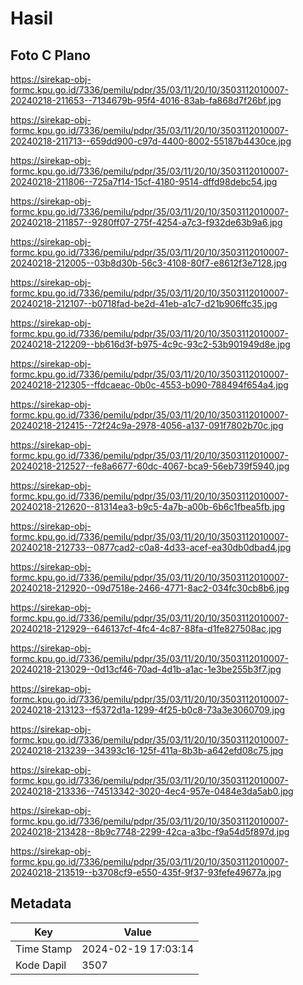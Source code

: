 # Hasil

## Foto C Plano

https://sirekap-obj-formc.kpu.go.id/7336/pemilu/pdpr/35/03/11/20/10/3503112010007-20240218-211653--7134679b-95f4-4016-83ab-fa868d7f26bf.jpg

https://sirekap-obj-formc.kpu.go.id/7336/pemilu/pdpr/35/03/11/20/10/3503112010007-20240218-211713--659dd900-c97d-4400-8002-55187b4430ce.jpg

https://sirekap-obj-formc.kpu.go.id/7336/pemilu/pdpr/35/03/11/20/10/3503112010007-20240218-211806--725a7f14-15cf-4180-9514-dffd98debc54.jpg

https://sirekap-obj-formc.kpu.go.id/7336/pemilu/pdpr/35/03/11/20/10/3503112010007-20240218-211857--9280ff07-275f-4254-a7c3-f932de63b9a6.jpg

https://sirekap-obj-formc.kpu.go.id/7336/pemilu/pdpr/35/03/11/20/10/3503112010007-20240218-212005--03b8d30b-56c3-4108-80f7-e8612f3e7128.jpg

https://sirekap-obj-formc.kpu.go.id/7336/pemilu/pdpr/35/03/11/20/10/3503112010007-20240218-212107--b0718fad-be2d-41eb-a1c7-d21b906ffc35.jpg

https://sirekap-obj-formc.kpu.go.id/7336/pemilu/pdpr/35/03/11/20/10/3503112010007-20240218-212209--bb616d3f-b975-4c9c-93c2-53b901949d8e.jpg

https://sirekap-obj-formc.kpu.go.id/7336/pemilu/pdpr/35/03/11/20/10/3503112010007-20240218-212305--ffdcaeac-0b0c-4553-b090-788494f654a4.jpg

https://sirekap-obj-formc.kpu.go.id/7336/pemilu/pdpr/35/03/11/20/10/3503112010007-20240218-212415--72f24c9a-2978-4056-a137-091f7802b70c.jpg

https://sirekap-obj-formc.kpu.go.id/7336/pemilu/pdpr/35/03/11/20/10/3503112010007-20240218-212527--fe8a6677-60dc-4067-bca9-56eb739f5940.jpg

https://sirekap-obj-formc.kpu.go.id/7336/pemilu/pdpr/35/03/11/20/10/3503112010007-20240218-212620--81314ea3-b9c5-4a7b-a00b-6b6c1fbea5fb.jpg

https://sirekap-obj-formc.kpu.go.id/7336/pemilu/pdpr/35/03/11/20/10/3503112010007-20240218-212733--0877cad2-c0a8-4d33-acef-ea30db0dbad4.jpg

https://sirekap-obj-formc.kpu.go.id/7336/pemilu/pdpr/35/03/11/20/10/3503112010007-20240218-212920--09d7518e-2466-4771-8ac2-034fc30cb8b6.jpg

https://sirekap-obj-formc.kpu.go.id/7336/pemilu/pdpr/35/03/11/20/10/3503112010007-20240218-212929--646137cf-4fc4-4c87-88fa-d1fe827508ac.jpg

https://sirekap-obj-formc.kpu.go.id/7336/pemilu/pdpr/35/03/11/20/10/3503112010007-20240218-213029--0d13cf46-70ad-4d1b-a1ac-1e3be255b3f7.jpg

https://sirekap-obj-formc.kpu.go.id/7336/pemilu/pdpr/35/03/11/20/10/3503112010007-20240218-213123--f5372d1a-1299-4f25-b0c8-73a3e3060709.jpg

https://sirekap-obj-formc.kpu.go.id/7336/pemilu/pdpr/35/03/11/20/10/3503112010007-20240218-213239--34393c16-125f-411a-8b3b-a642efd08c75.jpg

https://sirekap-obj-formc.kpu.go.id/7336/pemilu/pdpr/35/03/11/20/10/3503112010007-20240218-213336--74513342-3020-4ec4-957e-0484e3da5ab0.jpg

https://sirekap-obj-formc.kpu.go.id/7336/pemilu/pdpr/35/03/11/20/10/3503112010007-20240218-213428--8b9c7748-2299-42ca-a3bc-f9a54d5f897d.jpg

https://sirekap-obj-formc.kpu.go.id/7336/pemilu/pdpr/35/03/11/20/10/3503112010007-20240218-213519--b3708cf9-e550-435f-9f37-93fefe49677a.jpg


## Metadata

| Key        | Value               |
| ---------- | ------------------- |
| Time Stamp | 2024-02-19 17:03:14 |
| Kode Dapil | 3507                |



